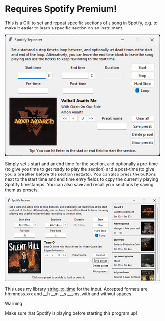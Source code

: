 # Requires Spotify Premium!
This is a GUI to set and repeat specific sections of a song in Spotify, e.g. to make it easier to learn a specific section on an instrument.

![GUI](https://github.com/vermilion00/spotify-repeater/blob/main/images/gui.png)

Simply set a start and an end time for the section, and optionally a pre-time (to give you time to get ready to play the section) and a post-time (to give you a breather before the section restarts). You can also press the buttons next to the start time and end time entry fields to copy the currently playing Spotify timestamps.
You can also save and recall your sections by saving them as presets.

![GUI_with_presets](https://github.com/vermilion00/spotify-repeater/blob/main/images/gui_with_presets.png)

This uses my library [string_to_time](https://github.com/vermilion00/py-stringtotime) for the input. Accepted formats are hh:mm:ss.xxx and \_\_h \_\_m \_\_s \_\_\_ms, with and without spaces.
> [!WARNING]
> Make sure that Spotify is playing before starting this program up!


